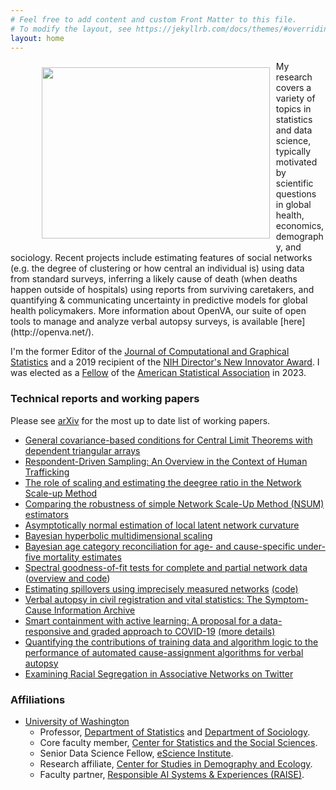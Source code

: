 ```yaml
---
# Feel free to add content and custom Front Matter to this file.
# To modify the layout, see https://jekyllrb.com/docs/themes/#overriding-theme-defaults
layout: home
---
```

<figure>
  <img src="assets/tylerpic.jpg" style="padding: 10px; float: left; width:364.8px;height:273.6px;"/>
 </figure>
 My research covers a variety of topics in statistics and data science, typically motivated by scientific questions in global health, economics, demography, and sociology. Recent projects include estimating features of social networks (e.g. the degree of clustering or how central an individual is) using data from standard surveys, inferring a likely cause of death (when deaths happen outside of
hospitals) using reports from surviving caretakers, and quantifying & communicating uncertainty
in predictive models for global health policymakers. More information about OpenVA, our suite of open tools to manage and analyze verbal autopsy surveys, is available [here](http://openva.net/).
<br>

I'm the former Editor of the [Journal of Computational and Graphical Statistics](https://www.tandfonline.com/action/journalInformation?show=editorialBoard&journalCode=ucgs20) and a 2019 recipient of the [NIH Director's New Innovator Award](https://commonfund.nih.gov/newinnovator).  I was elected as a [Fellow](https://stat.uw.edu/news-resources/articles/adrian-dobra-and-tyler-mccormick-elected-2023-asa-fellows) of the [American Statistical Association](https://www.amstat.org/your-career/awards/asa-fellows) in 2023.
<br>


<!--
Quick [link](https://thmccormick.github.io/class/567_au20) to the homepage for Stat/CSSS 567, Social network analysis, offered Autumn 2020.
Go here for more info about a few current projects.

I currently have multiple openings for postdoctoral collaborators.  For more information and to apply directly please see [here](https://apply.interfolio.com/100917).  -->


### Technical reports and working papers
Please see [arXiv](https://arxiv.org/find/stat/1/au:+McCormick_T/0/1/0/all/0/1) for the most up to date list of working papers.

+ [General covariance-based conditions for Central Limit Theorems with dependent triangular arrays](https://arxiv.org/abs/2308.12506)
+ [Respondent-Driven Sampling: An Overview in the Context of Human Trafficking](https://arxiv.org/abs/2309.16160)
+ [The role of scaling and estimating the deegree ratio in the Network Scale-up Method](https://arxiv.org/abs/2305.04381)
+ [Comparing the robustness of simple Network Scale-Up Method (NSUM) estimators](http://arxiv.org/abs/2303.07490)
+ [Asymptotically normal estimation of local latent network curvature](https://arxiv.org/abs/2211.11673)
+ [Bayesian hyperbolic multidimensional scaling](https://arxiv.org/abs/2210.15081)
+ [Bayesian age category reconciliation for age- and cause-specific under-five mortality estimates](https://arxiv.org/abs/2302.11058)
+ [Spectral goodness-of-fit tests for complete and partial network data](http://arxiv.org/abs/2106.09702) ([overview and code](https://slubold.github.io/GOF_Summary.html))
+ 	[Estimating spillovers using imprecisely measured networks](https://arxiv.org/abs/1904.00136) [(code)](https://github.com/thmccormick/spillovers-mismeasured-graphs)
+	[Verbal autopsy in civil registration and vital statistics: The Symptom-Cause Information Archive](https://arxiv.org/abs/1910.00405)
+ [Smart containment with active learning: A proposal for a data-responsive and graded approach to COVID-19](https://www.hks.harvard.edu/centers/cid/publications/smart-containment-with-active-learning) [(more details)](https://www.cerp.org.pk/pages/covid-19-smart-containment-policy-response)
+ [Quantifying the contributions of training data and algorithm logic to the performance of automated cause-assignment algorithms for verbal autopsy](https://arxiv.org/abs/1803.07141)
+ [Examining Racial Segregation in Associative Networks on Twitter](https://arxiv.org/abs/1705.04401)


### Affiliations
+ [University of Washington](http://www.uw.edu)
  + Professor, [Department of Statistics](http://www.stat.washington.edu/) and [Department of Sociology](https://soc.washington.edu/).
  + Core faculty member, [Center for Statistics and the Social Sciences](http://csss.washington.edu/). 
  + Senior Data Science Fellow, [eScience Institute](http://escience.washington.edu/).
  + Research affiliate, [Center for Studies in Demography and Ecology](https://csde.washington.edu/).
  + Faculty partner, [Responsible AI Systems & Experiences (RAISE)](https://www.raise.ischool.uw.edu/).